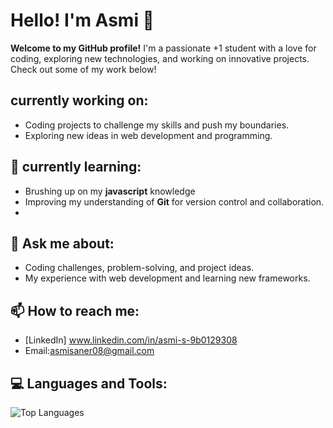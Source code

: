 # Hello! I'm Asmi 👋

**Welcome to my GitHub profile!** I'm a passionate +1 student with a love for coding, exploring new technologies, and working on innovative projects. Check out some of my work below!

## currently working on:
- Coding projects to challenge my skills and push my boundaries.
- Exploring new ideas in web development and programming.

## 🌱 currently learning:
- Brushing up on my **javascript** knowledge
- Improving my understanding of **Git** for version control and collaboration.
- 

## 💬 Ask me about:
- Coding challenges, problem-solving, and project ideas.
- My experience with web development and learning new frameworks.

## 📫 How to reach me:
- [LinkedIn] www.linkedin.com/in/asmi-s-9b0129308
- Email:asmisaner08@gmail.com

## 💻 Languages and Tools:
![Top Languages](https://github-readme-stats.vercel.app/api/top-langs/?username=your-username&layout=compact&theme=radical)


<!---
Asmi1108/Asmi1108 is a ✨ special ✨ repository because its `README.md` (this file) appears on your GitHub profile.
You can click the Preview link to take a look at your changes.
--->
